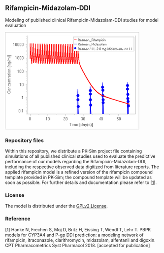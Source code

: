 ## Rifampicin-Midazolam-DDI
Modeling of published clinical Rifampicin-Midazolam-DDI studies for model evaluation 

![gim](https://github.com/Open-Systems-Pharmacology/Rifampicin-Midazolam-DDI/blob/master/Rifampicin-Midazolam-DDI.png)

### Repository files
Within this repository, we distribute a PK-Sim project file containing simulations of all published clinical studies used to evaluate the predictive performance of our models regarding the Rifampicin-Midazolam-DDI, including the respective observed data digitized from literature reports. The applied rifampicin model is a refined version of the rifampicin compound template provided in PK-Sim; the compound template will be updated as soon as possible. For further details and documentation please refer to [[1](#reference)]. 

### License
The model is distributed under the [GPLv2 License](https://github.com/Open-Systems-Pharmacology/Suite/blob/develop/LICENSE). 

### Reference
[1] Hanke N, Frechen S, Moj D, Britz H, Eissing T, Wendl T, Lehr T. 
PBPK models for CYP3A4 and P-gp DDI prediction: a modeling network of rifampicin, itraconazole, clarithromycin, midazolam, alfentanil and digoxin. 
CPT Pharmacometrics Syst Pharmacol 2018. [accepted for publication] 
